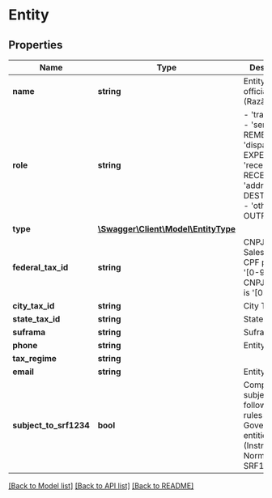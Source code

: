 # Entity

## Properties
Name | Type | Description | Notes
------------ | ------------- | ------------- | -------------
**name** | **string** | Entity name, official name (Razão Social) | [optional] 
**role** | **string** | - &#39;transporter&#39; - &#39;sender&#39; # REMETENTE - &#39;dispatcher&#39; # EXPEDITOR - &#39;receiver&#39; # RECEIVER - &#39;addressee&#39; # DESTINATÁRIO - &#39;other&#39; # OUTRO | [optional] 
**type** | [**\Swagger\Client\Model\EntityType**](EntityType.md) |  | 
**federal_tax_id** | **string** | CNPJ/CPF of Sales Buyer, if CPF pattern is &#39;[0-9]{11}&#39; if CNPJ pattern is &#39;[0-9]{14}&#39; | 
**city_tax_id** | **string** | City Tax ID | [optional] 
**state_tax_id** | **string** | State Tax ID | [optional] 
**suframa** | **string** | Suframa ID | [optional] 
**phone** | **string** | Entity Phone | [optional] 
**tax_regime** | **string** |  | [optional] 
**email** | **string** | Entity Email | [optional] 
**subject_to_srf1234** | **bool** | Companies subject to follow same rules of Government entities (Instrução Normativa: SRF1234) | [optional] 

[[Back to Model list]](../README.md#documentation-for-models) [[Back to API list]](../README.md#documentation-for-api-endpoints) [[Back to README]](../README.md)


